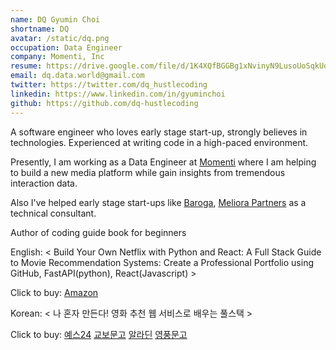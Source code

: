 ```yaml
---
name: DQ Gyumin Choi
shortname: DQ
avatar: /static/dq.png
occupation: Data Engineer
company: Momenti, Inc
resume: https://drive.google.com/file/d/1K4XQfBGGBg1xNvinyN9LusoUoSqkUdTo/view?usp=sharing
email: dq.data.world@gmail.com
twitter: https://twitter.com/dq_hustlecoding
linkedin: https://www.linkedin.com/in/gyuminchoi
github: https://github.com/dq-hustlecoding
---
```


A software engineer who loves early stage start-up, strongly believes in technologies. Experienced at writing code in a high-paced environment.

Presently, I am working as a Data Engineer at [Momenti](https://momenti.tv) where I am helping to build a new media platform while gain insights from tremendous interaction data.

Also I've helped early stage start-ups like [Baroga](https://www.바로가.com), [Meliora Partners](https://meliorapartners.com) as a technical consultant.


Author of coding guide book for beginners

English: < Build Your Own Netflix with Python and React: A Full Stack Guide to Movie Recommendation Systems: Create a Professional Portfolio using GitHub, FastAPI(python), React(Javascript) >

Click to buy: [Amazon](https://a.co/d/crhmMBu) 

Korean: < 나 혼자 만든다! 영화 추천 웹 서비스로 배우는 풀스택 >

Click to buy: [예스24](http://www.yes24.com/Product/Goods/116009699)
[교보문고](https://product.kyobobook.co.kr/detail/S000200398450)
[알라딘](https://www.aladin.co.kr/shop/wproduct.aspx?ItemId=306366957)
[영풍문고](https://www.ypbooks.co.kr/m_detail_view.yp?code=101208352)
